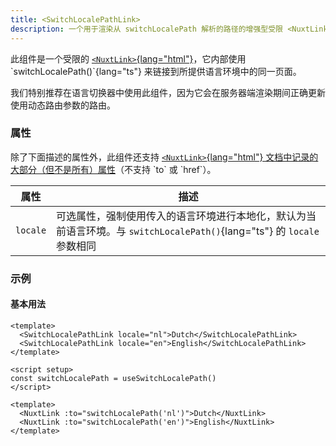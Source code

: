 ```yaml
---
title: <SwitchLocalePathLink>
description: 一个用于渲染从 switchLocalePath 解析的路径的增强型受限 <NuxtLink>
---
```


此组件是一个受限的 [`<NuxtLink>`{lang="html"}](https://www.google.com/search?q=%5Bhttps://nuxt.com/docs/api/components/nuxt-link%23nuxtlink%5D(https://nuxt.com/docs/api/components/nuxt-link%23nuxtlink))，它内部使用 `switchLocalePath()`{lang="ts"} 来链接到所提供语言环境中的同一页面。

我们特别推荐在语言切换器中使用此组件，因为它会在服务器端渲染期间正确更新使用动态路由参数的路由。

### 属性

除了下面描述的属性外，此组件还支持 [`<NuxtLink>`{lang="html"} 文档中记录的大部分（但不是所有）属性](https://www.google.com/search?q=%5Bhttps://nuxt.com/docs/api/components/nuxt-link%23props%5D(https://nuxt.com/docs/api/components/nuxt-link%23props))（不支持 `to` 或 `href`）。

| 属性     | 描述                                                                                                                                  |
| -------- | -------------------------------------------------------------------------------------------------------------------------------------------- |
| `locale` | 可选属性，强制使用传入的语言环境进行本地化，默认为当前语言环境。与 `switchLocalePath()`{lang="ts"} 的 `locale` 参数相同 |

### 示例

#### 基本用法

```vue
<template>
  <SwitchLocalePathLink locale="nl">Dutch</SwitchLocalePathLink>
  <SwitchLocalePathLink locale="en">English</SwitchLocalePathLink>
</template>

<script setup>
const switchLocalePath = useSwitchLocalePath()
</script>

<template>
  <NuxtLink :to="switchLocalePath('nl')">Dutch</NuxtLink>
  <NuxtLink :to="switchLocalePath('en')">English</NuxtLink>
</template>
```
